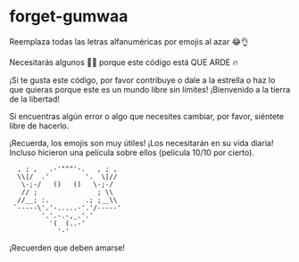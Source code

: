 # forget-gumwaa

Reemplaza todas las letras alfanuméricas por emojis al azar 😂👌

Necesitarás algunos 🧯🧯 porque este código está QUE ARDE 🔥

¡Si te gusta este código, por favor contribuye o dale a la estrella o haz lo que quieras porque este es un mundo libre sin límites! ¡Bienvenido a la tierra de la libertad!

Si encuentras algún error o algo que necesites cambiar, por favor, siéntete libre de hacerlo.

¡Recuerda, los emojis son muy útiles! ¡Los necesitarán en su vida diaria! Incluso hicieron una película sobre ellos (película 10/10 por cierto).

```
  , ; ,   .-'"""'-.   , ; ,
  \\|/  .'         '.  \|//
   \-;-/   ()   ()   \-;-/
   // ;               ; \\
  //__; :.         .; ;__\\
 `-----\'.'-.....-'.'/-----'
        '.'.-.-,_.'.'
          '(  (..-'
            '-'
```

¡Recuerden que deben amarse!
